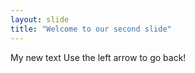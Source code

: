 ```yaml
---
layout: slide
title: "Welcome to our second slide"
---
```

My new text
Use the left arrow to go back!
